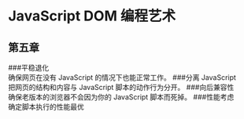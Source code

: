 # JavaScript DOM 编程艺术
## 第五章
###平稳退化<br>
确保网页在没有 JavaScript 的情况下也能正常工作。
###分离 JavaScript<br>
把网页的结构和内容与 JavaScript 脚本的动作行为分开。
###向后兼容性<br>
确保老版本的浏览器不会因为你的 JavaScript 脚本而死掉。
###性能考虑<br>
确定脚本执行的性能最优